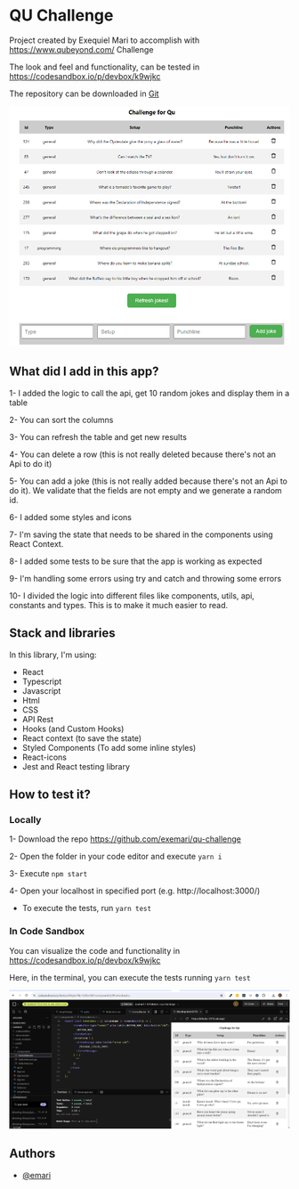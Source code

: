 # QU Challenge

Project created by Exequiel Mari to accomplish with https://www.qubeyond.com/ Challenge

The look and feel and functionality, can be tested in https://codesandbox.io/p/devbox/k9wjkc

The repository can be downloaded in [Git](https://github.com/exemari/qu-challenge)

![Preview](https://github.com/exemari/qu-challenge/blob/main/src/images/image1.png?raw=true)

## What did I add in this app?

1- I added the logic to call the api, get 10 random jokes and display them in a table

2- You can sort the columns

3- You can refresh the table and get new results

4- You can delete a row (this is not really deleted because there's not an Api to do it)

5- You can add a joke (this is not really added because there's not an Api to do it). We validate that the fields are not empty and we generate a random id.

6- I added some styles and icons

7- I'm saving the state that needs to be shared in the components using React Context.

8- I added some tests to be sure that the app is working as expected

9- I'm handling some errors using try and catch and throwing some errors

10- I divided the logic into different files like components, utils, api, constants and types. This is to make it much easier to read.

## Stack and libraries

In this library, I'm using:

- React
- Typescript
- Javascript
- Html
- CSS
- API Rest
- Hooks (and Custom Hooks)
- React context (to save the state)
- Styled Components (To add some inline styles)
- React-icons
- Jest and React testing library

## How to test it?

### Locally

1- Download the repo https://github.com/exemari/qu-challenge

2- Open the folder in your code editor and execute `yarn i`

3- Execute `npm start`

4- Open your localhost in specified port (e.g. http://localhost:3000/)

- To execute the tests, run `yarn test`

### In Code Sandbox

You can visualize the code and functionality in https://codesandbox.io/p/devbox/k9wjkc

Here, in the terminal, you can execute the tests running `yarn test`

![CodeSandbox](https://github.com/exemari/qu-challenge/blob/main/src/images/image2.png?raw=true)

## Authors

- [@emari](https://www.github.com/exemari)
